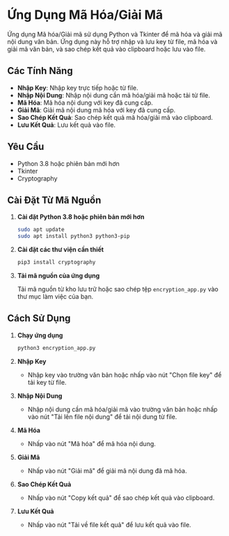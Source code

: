 # Ứng Dụng Mã Hóa/Giải Mã

Ứng dụng Mã hóa/Giải mã sử dụng Python và Tkinter để mã hóa và giải mã nội dung văn bản. Ứng dụng này hỗ trợ nhập và lưu key từ file, mã hóa và giải mã văn bản, và sao chép kết quả vào clipboard hoặc lưu vào file.

## Các Tính Năng

-   **Nhập Key**: Nhập key trực tiếp hoặc từ file.
-   **Nhập Nội Dung**: Nhập nội dung cần mã hóa/giải mã hoặc tải từ file.
-   **Mã Hóa**: Mã hóa nội dung với key đã cung cấp.
-   **Giải Mã**: Giải mã nội dung mã hóa với key đã cung cấp.
-   **Sao Chép Kết Quả**: Sao chép kết quả mã hóa/giải mã vào clipboard.
-   **Lưu Kết Quả**: Lưu kết quả vào file.

## Yêu Cầu

-   Python 3.8 hoặc phiên bản mới hơn
-   Tkinter
-   Cryptography

## Cài Đặt Từ Mã Nguồn

1. **Cài đặt Python 3.8 hoặc phiên bản mới hơn**

    ```sh
    sudo apt update
    sudo apt install python3 python3-pip
    ```

2. **Cài đặt các thư viện cần thiết**

    ```sh
    pip3 install cryptography
    ```

3. **Tải mã nguồn của ứng dụng**

    Tải mã nguồn từ kho lưu trữ hoặc sao chép tệp `encryption_app.py` vào thư mục làm việc của bạn.

## Cách Sử Dụng

1. **Chạy ứng dụng**

    ```sh
    python3 encryption_app.py
    ```

2. **Nhập Key**

    - Nhập key vào trường văn bản hoặc nhấp vào nút "Chọn file key" để tải key từ file.

3. **Nhập Nội Dung**

    - Nhập nội dung cần mã hóa/giải mã vào trường văn bản hoặc nhấp vào nút "Tải lên file nội dung" để tải nội dung từ file.

4. **Mã Hóa**

    - Nhấp vào nút "Mã hóa" để mã hóa nội dung.

5. **Giải Mã**

    - Nhấp vào nút "Giải mã" để giải mã nội dung đã mã hóa.

6. **Sao Chép Kết Quả**

    - Nhấp vào nút "Copy kết quả" để sao chép kết quả vào clipboard.

7. **Lưu Kết Quả**
    - Nhấp vào nút "Tải về file kết quả" để lưu kết quả vào file.
